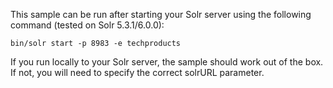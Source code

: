 This sample can be run after starting your Solr server using the following command (tested on Solr 5.3.1/6.0.0): 

	bin/solr start -p 8983 -e techproducts
	
If you run locally to your Solr server, the sample should work out of the box. If not, you will need to specify the correct solrURL parameter. 